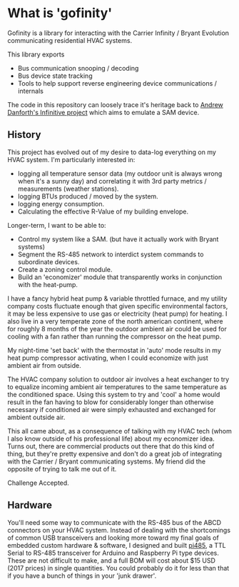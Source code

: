 # What is 'gofinity'
Gofinity is a library for interacting with the Carrier Infinity / Bryant Evolution communicating residential HVAC systems.

This library exports
 * Bus communication snooping / decoding
 * Bus device state tracking
 * Tools to help support reverse engineering device communications / internals

The code in this repository can loosely trace it's heritage back to 
[Andrew Danforth's Infinitive project](https://github.com/acd/infinitive) which aims to emulate a SAM device.

## History
This project has evolved out of my desire to data-log everything on my HVAC system.
I'm particularly interested in:
 * logging all temperature sensor data (my outdoor unit is always wrong when it's a sunny day) and correlating it with
   3rd party metrics / measurements (weather stations).
 * logging BTUs produced / moved by the system.
 * logging energy consumption.
 * Calculating the effective R-Value of my building envelope.
 
Longer-term, I want to be able to:
 * Control my system like a SAM. (but have it actually work with Bryant systems)
 * Segment the RS-485 network to interdict system commands to subordinate devices.
 * Create a zoning control module.
 * Build an 'economizer' module that transparently works in conjunction with the heat-pump.
  
I have a fancy hybrid heat pump & variable throttled furnace, and my utility company costs fluctuate enough that given
specific environmental factors, it may be less expensive to use gas or electricity (heat pump) for heating. I also live 
in a very temperate zone of the north american continent, where for roughly 8 months of the year the outdoor ambient air
could be used for cooling with a fan rather than running the compressor on the heat pump. 

My night-time 'set back' with the thermostat in 'auto' mode results in my heat pump compressor activating, when I could
economize with just ambient air from outside.

The HVAC company solution to outdoor air involves a heat exchanger to try to equalize incoming ambient air temperatures
to the same temperature as the conditioned space. Using this system to try and 'cool' a home would result in the fan
having to blow for considerably longer than otherwise necessary if conditioned air were simply exhausted and exchanged
for ambient outside air.

This all came about, as a consequence of talking with my HVAC tech (whom I also know outside of his professional life) 
about my economizer idea. Turns out, there are commercial products out there that do this kind of thing, but they're
pretty expensive and don't do a great job of integrating with the Carrier / Bryant communicating systems. My friend did
the opposite of trying to talk me out of it.

Challenge Accepted.

## Hardware
You'll need some way to communicate with the RS-485 bus of the ABCD connectors on your HVAC system.
Instead of dealing with the shortcomings of common USB transceivers and looking more toward my final goals of embedded 
custom hardware & software, I designed and built [pi485](https://github.com/bvarner/pi485), a TTL Serial to RS-485 
transceiver for Arduino and Raspberry Pi type devices. These are not difficult to make, and a full BOM will cost about
$15 USD (2017 prices) in single quantities. You could probably do it for less than that if you have a bunch of things in
your 'junk drawer'.